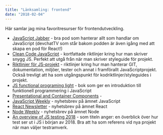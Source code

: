 ```yaml
---
title: "Länksamling: frontend"
date: "2018-02-04"
---
```

Här samlar jag mina favoritresurser för frontendutveckling.

- [JavaScript Jabber](https://devchat.tv/js-jabber) - bra pod som hanterar allt som handlar om JavaScript (devchatTV som står bakom podden är även igång med att skapa en pod för React!)
- [Clean Code JavaScript](https://github.com/ryanmcdermott/clean-code-javascript) - kortfattade riktlinjer kring hur man skriver snygg JS. Perfekt att utgå från när man skriver styleguide för projekt.
- [Riktlinjer för JS-projekt](https://github.com/wearehive/project-guidelines) - riktlinjer kring hur man hanterar GIT, dokumentation, miljöer, tester och annat i framförallt JavaScriptprojekt. Också trevligt att ha som utgångspunkt för kodriktlinjer/styleguides i projekt.
- [JS functional programing light](https://github.com/getify/Functional-Light-JS) - bok som ger en introduktion till funktionell programmering i JavaScript
- [Presentational and Container Components](https://medium.com/@dan_abramov/smart-and-dumb-components-7ca2f9a7c7d0) - 
- [JavaScript Weekly](http://javascriptweekly.com/) - nyhetsbrev på ämnet JavaScript
- [React Newsletter](http://reactjsnewsletter.com//) - nyhetsbrev på ämnet React
- [Node Weekly](https://nodeweekly.com//) - nyhetsbrev på ämnet Node
- [An overview of JS testing 2018](https://medium.com/welldone-software/an-overview-of-javascript-testing-in-2018-f68950900bc3) - som titeln anger: en överblick över hur test ser ut i JS i början av 2018. Bra att ha som referens vid nya projekt när man väljer testramverk.

